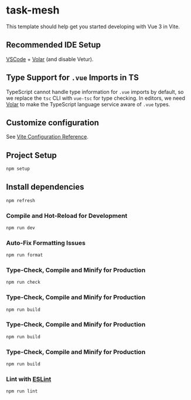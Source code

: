 # task-mesh

This template should help get you started developing with Vue 3 in Vite.

## Recommended IDE Setup

[VSCode](https://code.visualstudio.com/) + [Volar](https://marketplace.visualstudio.com/items?itemName=Vue.volar) (and disable Vetur).

## Type Support for `.vue` Imports in TS

TypeScript cannot handle type information for `.vue` imports by default, so we replace the `tsc` CLI with `vue-tsc` for type checking. In editors, we need [Volar](https://marketplace.visualstudio.com/items?itemName=Vue.volar) to make the TypeScript language service aware of `.vue` types.

## Customize configuration

See [Vite Configuration Reference](https://vite.dev/config/).

## Project Setup

```sh
npm setup
```

## Install dependencies

```sh
npm refresh
```

### Compile and Hot-Reload for Development

```sh
npm run dev
```

### Auto-Fix Formatting Issues

```sh
npm run format
```

### Type-Check, Compile and Minify for Production

```sh
npm run check
```

### Type-Check, Compile and Minify for Production

```sh
npm run build
```

### Type-Check, Compile and Minify for Production

```sh
npm run build
```

### Type-Check, Compile and Minify for Production

```sh
npm run build
```

### Lint with [ESLint](https://eslint.org/)

```sh
npm run lint
```
